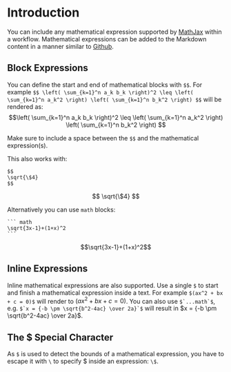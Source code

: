 # Introduction
You can include any mathematical expression supported by [MathJax](https://www.mathjax.org/) within a workflow. Mathematical expressions can be added to the Markdown content in a manner similar to [Github](https://docs.github.com/en/get-started/writing-on-github/working-with-advanced-formatting/writing-mathematical-expressions).

## Block Expressions
You can define the start and end of mathematical blocks with `$$`. 
For example `$$ \left( \sum_{k=1}^n a_k b_k \right)^2 \leq \left( \sum_{k=1}^n a_k^2 \right) \left( \sum_{k=1}^n b_k^2 \right) $$` will be rendered as:
$$\left( \sum_{k=1}^n a_k b_k \right)^2 \leq \left( \sum_{k=1}^n a_k^2 \right) \left( \sum_{k=1}^n b_k^2 \right) $$

Make sure to include a space between the `$$` and the mathematical expression(s).

This also works with:
```
$$
\sqrt{\$4}
$$
```

$$
\sqrt{\$4}
$$

Alternatively you can use `math` blocks:
````
``` math
\sqrt{3x-1}+(1+x)^2
```
````

``` math
\sqrt{3x-1}+(1+x)^2
```

## Inline Expressions
Inline mathematical expressions are also supported. Use a single `$` to start and finish a mathematical expression inside a text. For example `$(ax^2 + bx + c = 0)$` will render to $(ax^2 + bx + c = 0)$. 
You can also use ``$`...math`$``, e.g. ``$`x = {-b \pm \sqrt{b^2-4ac} \over 2a}`$`` will result in $`x = {-b \pm \sqrt{b^2-4ac} \over 2a}`$.

## The \$ Special Character
As `$` is used to detect the bounds of a mathematical expression, you have to escape it with `\` to specify \$ inside an expression: `\$`.
